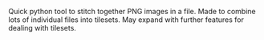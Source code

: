 Quick python tool to stitch together PNG images in a file. Made to combine lots of individual files into tilesets. May expand with further features for dealing with tilesets.